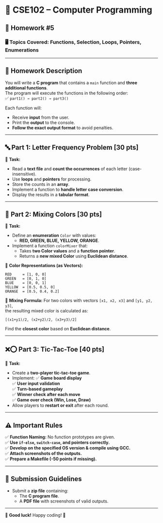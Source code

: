 # 📌 CSE102 – Computer Programming  
## 📝 Homework #5

### 🖥️ **Topics Covered:** Functions, Selection, Loops, Pointers, Enumerations

---

## 📌 **Homework Description**  

You will write a **C program** that contains a `main` function and **three additional functions**.  
The program will execute the functions in the following order:  
✅ `part1() → part2() → part3()`

Each function will:
- Receive **input** from the user.
- Print the **output** to the console.
- **Follow the exact output format** to avoid penalties.

---

## 🔤 **Part 1: Letter Frequency Problem [30 pts]**
🔹 **Task:**  
- Read a **text file** and **count the occurrences** of each letter (case-insensitive).
- Use **loops** and **pointers** for processing.
- Store the counts in an **array**.
- Implement a function to **handle letter case conversion**.
- Display the results in a **tabular format**.

---

## 🎨 **Part 2: Mixing Colors [30 pts]**
🔹 **Task:**  
- Define an **enumeration** `Color` with values:
  - **RED, GREEN, BLUE, YELLOW, ORANGE**.
- Implement a function `colorMixer` that:
  - Takes **two Color values** and a **function pointer**.
  - Returns a **new mixed Color** using **Euclidean distance**.

🔹 **Color Representations (as Vectors):**
```
RED     = [1, 0, 0]
GREEN   = [0, 1, 0]
BLUE    = [0, 0, 1]
YELLOW  = [0.5, 0.5, 0]
ORANGE  = [0.5, 0.4, 0.2]
```

🔹 **Mixing Formula:**
For two colors with vectors `[x1, x2, x3]` and `[y1, y2, y3]`,  
the resulting mixed color is calculated as:
```
[(x1+y1)/2, (x2+y2)/2, (x3+y3)/2]
```
Find the **closest color** based on **Euclidean distance**.

---

## ❌⭕ **Part 3: Tic-Tac-Toe [40 pts]**
🔹 **Task:**  
- Create a **two-player tic-tac-toe game**.
- Implement:
  ✅ **Game board display**  
  ✅ **User input validation**  
  ✅ **Turn-based gameplay**  
  ✅ **Winner check after each move**  
  ✅ **Game over check (Win, Lose, Draw)**  
- Allow players to **restart or exit** after each round.

---

## ⚠️ **Important Rules**
✅ **Function Naming:** No function prototypes are given.  
✅ **Use `if-else`, `switch-case`, and pointers correctly.**  
✅ **Develop on the specified OS version & compile using GCC.**  
✅ **Attach screenshots of the outputs.**  
✅ **Prepare a Makefile (-50 points if missing).**  

---

## 📌 **Submission Guidelines**
- Submit a **zip file** containing:
  - The **C program file**.
  - A **PDF file** with screenshots of valid outputs.

---

🚀 **Good luck!** Happy coding! 🎯  
